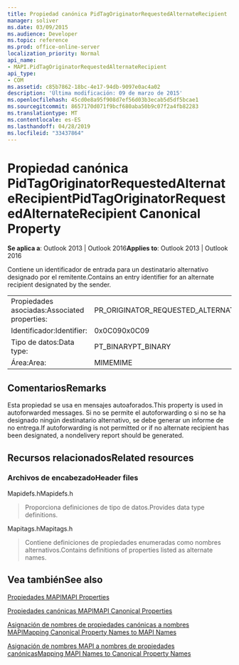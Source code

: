 ```yaml
---
title: Propiedad canónica PidTagOriginatorRequestedAlternateRecipient
manager: soliver
ms.date: 03/09/2015
ms.audience: Developer
ms.topic: reference
ms.prod: office-online-server
localization_priority: Normal
api_name:
- MAPI.PidTagOriginatorRequestedAlternateRecipient
api_type:
- COM
ms.assetid: c85b7862-18bc-4e17-94db-9097e0ac4a02
description: 'Última modificación: 09 de marzo de 2015'
ms.openlocfilehash: 45cd0e8a95f908d7ef56d03b3ecab5d5df5bcae1
ms.sourcegitcommit: 8657170d071f9bcf680aba50b9c07f2a4fb82283
ms.translationtype: MT
ms.contentlocale: es-ES
ms.lasthandoff: 04/28/2019
ms.locfileid: "33437864"
---
```

# <a name="pidtagoriginatorrequestedalternaterecipient-canonical-property"></a><span data-ttu-id="2de20-103">Propiedad canónica PidTagOriginatorRequestedAlternateRecipient</span><span class="sxs-lookup"><span data-stu-id="2de20-103">PidTagOriginatorRequestedAlternateRecipient Canonical Property</span></span>

  
  
<span data-ttu-id="2de20-104">**Se aplica a**: Outlook 2013 | Outlook 2016</span><span class="sxs-lookup"><span data-stu-id="2de20-104">**Applies to**: Outlook 2013 | Outlook 2016</span></span> 
  
<span data-ttu-id="2de20-105">Contiene un identificador de entrada para un destinatario alternativo designado por el remitente.</span><span class="sxs-lookup"><span data-stu-id="2de20-105">Contains an entry identifier for an alternate recipient designated by the sender.</span></span>
  
|||
|:-----|:-----|
|<span data-ttu-id="2de20-106">Propiedades asociadas:</span><span class="sxs-lookup"><span data-stu-id="2de20-106">Associated properties:</span></span>  <br/> |<span data-ttu-id="2de20-107">PR_ORIGINATOR_REQUESTED_ALTERNATE_RECIPIENT</span><span class="sxs-lookup"><span data-stu-id="2de20-107">PR_ORIGINATOR_REQUESTED_ALTERNATE_RECIPIENT</span></span>  <br/> |
|<span data-ttu-id="2de20-108">Identificador:</span><span class="sxs-lookup"><span data-stu-id="2de20-108">Identifier:</span></span>  <br/> |<span data-ttu-id="2de20-109">0x0C09</span><span class="sxs-lookup"><span data-stu-id="2de20-109">0x0C09</span></span>  <br/> |
|<span data-ttu-id="2de20-110">Tipo de datos:</span><span class="sxs-lookup"><span data-stu-id="2de20-110">Data type:</span></span>  <br/> |<span data-ttu-id="2de20-111">PT_BINARY</span><span class="sxs-lookup"><span data-stu-id="2de20-111">PT_BINARY</span></span>  <br/> |
|<span data-ttu-id="2de20-112">Área:</span><span class="sxs-lookup"><span data-stu-id="2de20-112">Area:</span></span>  <br/> |<span data-ttu-id="2de20-113">MIME</span><span class="sxs-lookup"><span data-stu-id="2de20-113">MIME</span></span>  <br/> |
   
## <a name="remarks"></a><span data-ttu-id="2de20-114">Comentarios</span><span class="sxs-lookup"><span data-stu-id="2de20-114">Remarks</span></span>

<span data-ttu-id="2de20-115">Esta propiedad se usa en mensajes autoaforados.</span><span class="sxs-lookup"><span data-stu-id="2de20-115">This property is used in autoforwarded messages.</span></span> <span data-ttu-id="2de20-116">Si no se permite el autoforwarding o si no se ha designado ningún destinatario alternativo, se debe generar un informe de no entrega.</span><span class="sxs-lookup"><span data-stu-id="2de20-116">If autoforwarding is not permitted or if no alternate recipient has been designated, a nondelivery report should be generated.</span></span>
  
## <a name="related-resources"></a><span data-ttu-id="2de20-117">Recursos relacionados</span><span class="sxs-lookup"><span data-stu-id="2de20-117">Related resources</span></span>

### <a name="header-files"></a><span data-ttu-id="2de20-118">Archivos de encabezado</span><span class="sxs-lookup"><span data-stu-id="2de20-118">Header files</span></span>

<span data-ttu-id="2de20-119">Mapidefs.h</span><span class="sxs-lookup"><span data-stu-id="2de20-119">Mapidefs.h</span></span>
  
> <span data-ttu-id="2de20-120">Proporciona definiciones de tipo de datos.</span><span class="sxs-lookup"><span data-stu-id="2de20-120">Provides data type definitions.</span></span>
    
<span data-ttu-id="2de20-121">Mapitags.h</span><span class="sxs-lookup"><span data-stu-id="2de20-121">Mapitags.h</span></span>
  
> <span data-ttu-id="2de20-122">Contiene definiciones de propiedades enumeradas como nombres alternativos.</span><span class="sxs-lookup"><span data-stu-id="2de20-122">Contains definitions of properties listed as alternate names.</span></span>
    
## <a name="see-also"></a><span data-ttu-id="2de20-123">Vea también</span><span class="sxs-lookup"><span data-stu-id="2de20-123">See also</span></span>



[<span data-ttu-id="2de20-124">Propiedades MAPI</span><span class="sxs-lookup"><span data-stu-id="2de20-124">MAPI Properties</span></span>](mapi-properties.md)
  
[<span data-ttu-id="2de20-125">Propiedades canónicas MAPI</span><span class="sxs-lookup"><span data-stu-id="2de20-125">MAPI Canonical Properties</span></span>](mapi-canonical-properties.md)
  
[<span data-ttu-id="2de20-126">Asignación de nombres de propiedades canónicas a nombres MAPI</span><span class="sxs-lookup"><span data-stu-id="2de20-126">Mapping Canonical Property Names to MAPI Names</span></span>](mapping-canonical-property-names-to-mapi-names.md)
  
[<span data-ttu-id="2de20-127">Asignación de nombres MAPI a nombres de propiedades canónicas</span><span class="sxs-lookup"><span data-stu-id="2de20-127">Mapping MAPI Names to Canonical Property Names</span></span>](mapping-mapi-names-to-canonical-property-names.md)

